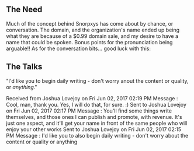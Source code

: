## The Need ##

Much of the concept behind Snorpxys has come about by chance, or conversation. The domain, 
and the organization's name ended up being what they are because of a $0.99 domain sale,
and my desire to have a name that could be spoken. Bonus points for the pronunciation 
being arguable!! As for the conversation bits... good luck with this:


## The Talks ##

"I'd like you to begin daily writing - don't worry anout the content or quality, or _anything_."

Received from Joshua Lovejoy on Fri Jun 02, 2017 02:19 PM Message : Cool, man, thank you. Yes, I will do that, for sure. :)
Sent to Joshua Lovejoy on Fri Jun 02, 2017 02:17 PM
Message : You'll find some things write themselves, and those ones I can publish and promote, with revenue. It's just one aspect, and it'll get your name in front of the same people who will enjoy your other works
Sent to Joshua Lovejoy on Fri Jun 02, 2017 02:15 PM
Message : I'd like you to also begin daily writing - don't worry about the content or quality or anything
